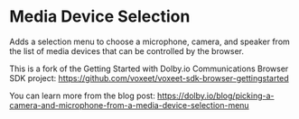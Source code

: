 # Media Device Selection

Adds a selection menu to choose a microphone, camera, and speaker from the list of media devices that can be
controlled by the browser.

This is a fork of the Getting Started with Dolby.io Communications Browser SDK project:
https://github.com/voxeet/voxeet-sdk-browser-gettingstarted

You can learn more from the blog post:
https://dolby.io/blog/picking-a-camera-and-microphone-from-a-media-device-selection-menu
